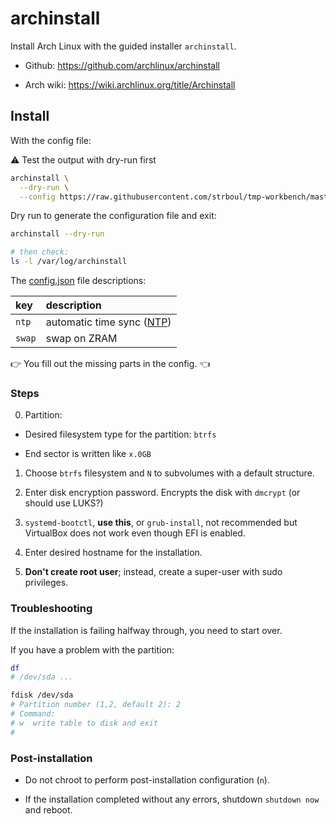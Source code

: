 # archinstall

Install Arch Linux with the guided installer `archinstall`.

- Github: https://github.com/archlinux/archinstall

- Arch wiki: https://wiki.archlinux.org/title/Archinstall

## Install

With the config file:

:warning: Test the output with dry-run first

```sh
archinstall \
  --dry-run \
  --config https://raw.githubusercontent.com/strboul/tmp-workbench/master/system/core/arch/archinstall/config.json
```

Dry run to generate the configuration file and exit:

```sh
archinstall --dry-run

# then check:
ls -l /var/log/archinstall
```

The [config.json](config.json) file descriptions:

| key          | description                                       |
|:-------------|:--------------------------------------------------|
| `ntp`        | automatic time sync ([NTP](https://www.ntp.org/)) |
| `swap`       | swap on ZRAM                                      |

:point_right: You fill out the missing parts in the config. :point_left:

### Steps

0) Partition:

  + Desired filesystem type for the partition: `btrfs`

  + End sector is written like `x.0GB`

1) Choose `btrfs` filesystem and `N` to subvolumes with a default structure.

2) Enter disk encryption password. Encrypts the disk with `dmcrypt` (or should
use LUKS?)

3) `systemd-bootctl`, **use this**, or `grub-install`, not recommended but
  VirtualBox does not work even though EFI is enabled.

4) Enter desired hostname for the installation.

5) **Don't create root user**; instead, create a super-user with sudo privileges.

### Troubleshooting

If the installation is failing halfway through, you need to start over.

If you have a problem with the partition:

```sh
df
# /dev/sda ...

fdisk /dev/sda
# Partition number (1,2, default 2): 2
# Command:
# w  write table to disk and exit
#
```

### Post-installation

+ Do not chroot to perform post-installation configuration (`n`).

+ If the installation completed without any errors, shutdown `shutdown now` and
  reboot.
